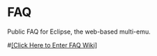 # FAQ
Public FAQ for Eclipse, the web-based multi-emu.

#[[Click Here to Enter FAQ Wiki]](https://github.com/ZenithDevs/Eclipse-FAQ/wiki)
